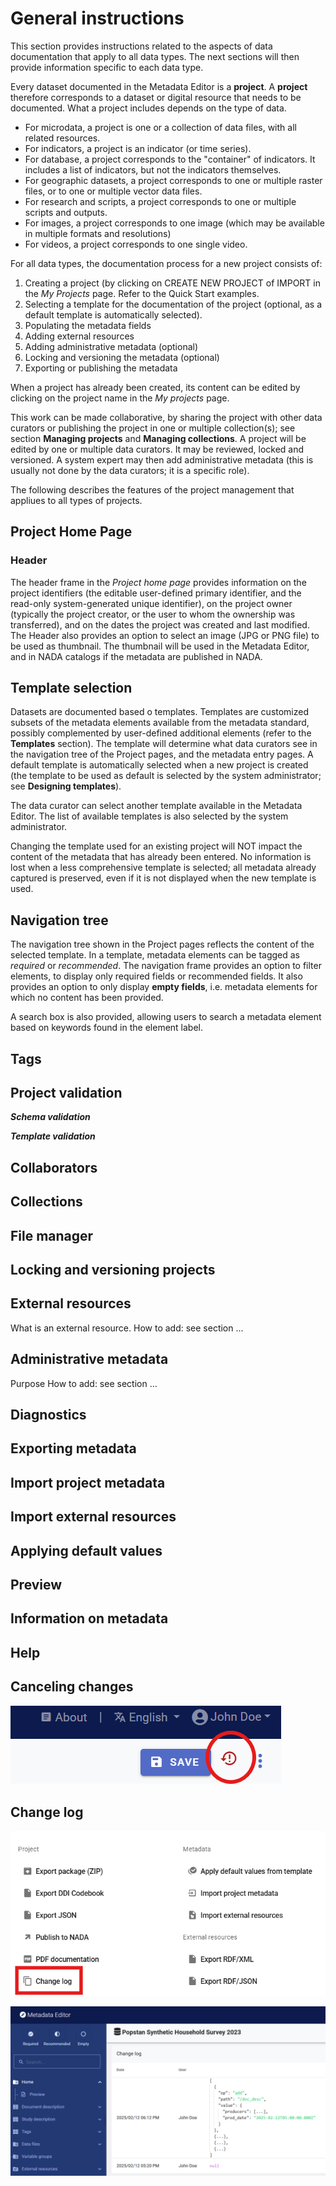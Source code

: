# General instructions

This section provides instructions related to the aspects of data documentation that apply to all data types. The next sections will then provide information specific to each data type.

Every dataset documented in the Metadata Editor is a **project**. A **project** therefore corresponds to a dataset or digital resource that needs to be documented. What a project includes depends on the type of data.
- For microdata, a project is one or a collection of data files, with all related resources.
- For indicators, a project is an indicator (or time series).
- For database, a project corresponds to the "container" of indicators. It includes a list of indicators, but not the indicators themselves.
- For geographic datasets, a project corresponds to one or multiple raster files, or to one or multiple vector data files.
- For research and scripts, a project corresponds to one or multiple scripts and outputs.
- For images, a project corresponds to one image (which may be available in multiple formats and resolutions)
- For videos, a project corresponds to one single video. 

For all data types, the documentation process for a new project consists of: 
1. Creating a project (by clicking on CREATE NEW PROJECT of IMPORT in the *My Projects* page. Refer to the Quick Start examples.
2. Selecting a template for the documentation of the project (optional, as a default template is automatically selected).
3. Populating the metadata fields
4. Adding external resources
5. Adding administrative metadata (optional)
6. Locking and versioning the metadata (optional)
7. Exporting or publishing the metadata

When a project has already been created, its content can be edited by clicking on the project name in the *My projects* page.
  
This work can be made collaborative, by sharing the project with other data curators or publishing the project in one or multiple collection(s); see section **Managing projects** and **Managing collections**. A project will be edited by one or multiple data curators. It may be reviewed, locked and versioned. A system expert may then add administrative metadata (this is usually not done by the data curators; it is a specific  role).

The following describes the features of the project management that appliues to all types of projects.

## Project Home Page

### Header

The header frame in the *Project home page* provides information on the project identifiers (the editable user-defined primary identifier, and the read-only system-generated unique identifier), on the project owner (typically the project creator, or the user to whom the ownership was transferred), and on the dates the project was created and last modified. The Header also provides an option to select an image (JPG or PNG file) to be used as thumbnail. The thumbnail will be used in the Metadata Editor, and in NADA catalogs if the metadata are published in NADA. 

## Template selection

Datasets are documented based o templates. Templates are customized subsets of the metadata elements available from the metadata standard, possibly complemented by user-defined additional elements (refer to the **Templates** section). The template will determine what data curators see in the navigation tree of the Project pages, and the metadata entry pages. A default template is automatically selected when a new project is created (the template to be used as default is selected by the system administrator; see **Designing templates**). 

The data curator can select another template available in the Metadata Editor. The list of available templates is also selected by the system administrator. 

Changing the template used for an existing project will NOT impact the content of the metadata that has already been entered. No information is lost when a less comprehensive template is selected; all metadata already captured is preserved, even if it is not displayed when the new template is used. 

## Navigation tree

The navigation tree shown in the Project pages reflects the content of the selected template. In a template, metadata elements can be tagged as *required* or *recommended*. The navigation frame provides an option to filter elements, to display only required fields or recommended fields. It also provides an option to only display **empty fields**, i.e. metadata elements for which no content has been provided.

A search box is also provided, allowing users to search a metadata element based on keywords found in the element label.

## Tags


## Project validation ##

***Schema validation***

***Template validation***


## Collaborators ##



## Collections ##


## File manager ##



## Locking and versioning projects ##


## External resources

What is an external resource.
How to add: see section ...

## Administrative metadata

Purpose
How to add: see section ...

## Diagnostics ##


## Exporting metadata ##


## Import project metadata ##


## Import external resources ##


## Applying default values ##


## Preview ##


## Information on metadata ##


## Help ##

## Canceling changes ##

![image](https://github.com/mah0001/metadata-editor-docs-v2/blob/main/img/ME_UG_v1-0-0_documenting_general_cancel_changes.png)

## Change log ##

![image](https://github.com/mah0001/metadata-editor-docs-v2/blob/main/img/ME_UG_v1-0-0_documenting_general_change_log.png)

![image](https://github.com/mah0001/metadata-editor-docs-v2/blob/main/img/ME_UG_v1-0-0_documenting_general_change_log_example.png)

